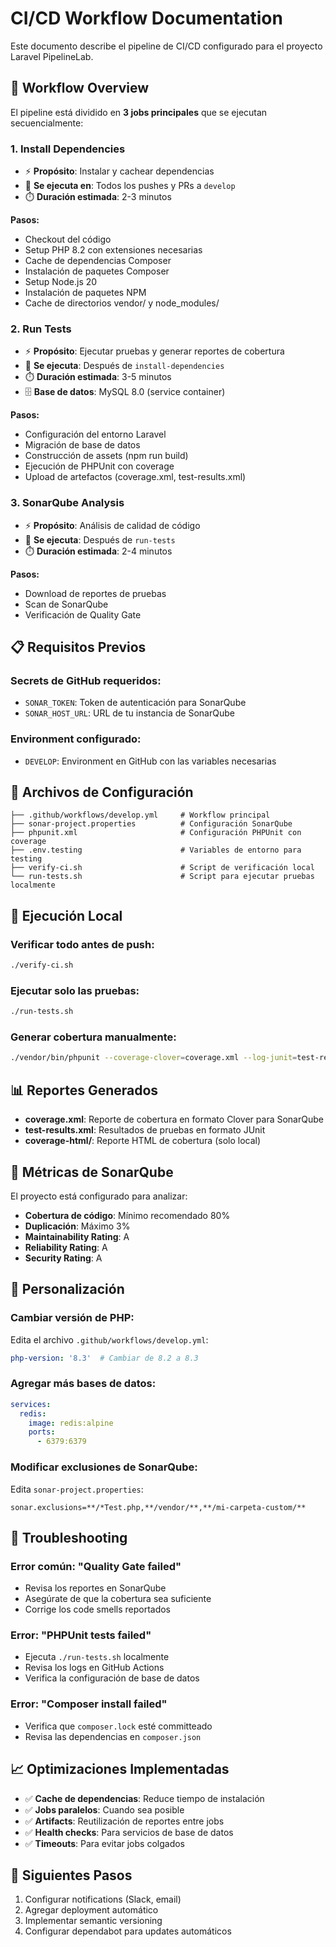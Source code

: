 # CI/CD Workflow Documentation

Este documento describe el pipeline de CI/CD configurado para el proyecto Laravel PipelineLab.

## 🔄 Workflow Overview

El pipeline está dividido en **3 jobs principales** que se ejecutan secuencialmente:

### 1. **Install Dependencies** 
- ⚡ **Propósito**: Instalar y cachear dependencias
- 🏃 **Se ejecuta en**: Todos los pushes y PRs a `develop`
- ⏱️ **Duración estimada**: 2-3 minutos

**Pasos:**
- Checkout del código
- Setup PHP 8.2 con extensiones necesarias
- Cache de dependencias Composer
- Instalación de paquetes Composer
- Setup Node.js 20
- Instalación de paquetes NPM
- Cache de directorios vendor/ y node_modules/

### 2. **Run Tests**
- ⚡ **Propósito**: Ejecutar pruebas y generar reportes de cobertura
- 🏃 **Se ejecuta**: Después de `install-dependencies`
- ⏱️ **Duración estimada**: 3-5 minutos
- 🗄️ **Base de datos**: MySQL 8.0 (service container)

**Pasos:**
- Configuración del entorno Laravel
- Migración de base de datos
- Construcción de assets (npm run build)
- Ejecución de PHPUnit con coverage
- Upload de artefactos (coverage.xml, test-results.xml)

### 3. **SonarQube Analysis**
- ⚡ **Propósito**: Análisis de calidad de código
- 🏃 **Se ejecuta**: Después de `run-tests`
- ⏱️ **Duración estimada**: 2-4 minutos

**Pasos:**
- Download de reportes de pruebas
- Scan de SonarQube
- Verificación de Quality Gate

## 📋 Requisitos Previos

### Secrets de GitHub requeridos:
- `SONAR_TOKEN`: Token de autenticación para SonarQube
- `SONAR_HOST_URL`: URL de tu instancia de SonarQube

### Environment configurado:
- `DEVELOP`: Environment en GitHub con las variables necesarias

## 📁 Archivos de Configuración

```
├── .github/workflows/develop.yml     # Workflow principal
├── sonar-project.properties          # Configuración SonarQube
├── phpunit.xml                       # Configuración PHPUnit con coverage
├── .env.testing                      # Variables de entorno para testing
├── verify-ci.sh                      # Script de verificación local
└── run-tests.sh                      # Script para ejecutar pruebas localmente
```

## 🚀 Ejecución Local

### Verificar todo antes de push:
```bash
./verify-ci.sh
```

### Ejecutar solo las pruebas:
```bash
./run-tests.sh
```

### Generar cobertura manualmente:
```bash
./vendor/bin/phpunit --coverage-clover=coverage.xml --log-junit=test-results.xml
```

## 📊 Reportes Generados

- **coverage.xml**: Reporte de cobertura en formato Clover para SonarQube
- **test-results.xml**: Resultados de pruebas en formato JUnit
- **coverage-html/**: Reporte HTML de cobertura (solo local)

## 🎯 Métricas de SonarQube

El proyecto está configurado para analizar:
- **Cobertura de código**: Mínimo recomendado 80%
- **Duplicación**: Máximo 3%
- **Maintainability Rating**: A
- **Reliability Rating**: A
- **Security Rating**: A

## 🔧 Personalización

### Cambiar versión de PHP:
Edita el archivo `.github/workflows/develop.yml`:
```yaml
php-version: '8.3'  # Cambiar de 8.2 a 8.3
```

### Agregar más bases de datos:
```yaml
services:
  redis:
    image: redis:alpine
    ports:
      - 6379:6379
```

### Modificar exclusiones de SonarQube:
Edita `sonar-project.properties`:
```properties
sonar.exclusions=**/*Test.php,**/vendor/**,**/mi-carpeta-custom/**
```

## 🐛 Troubleshooting

### Error común: "Quality Gate failed"
- Revisa los reportes en SonarQube
- Asegúrate de que la cobertura sea suficiente
- Corrige los code smells reportados

### Error: "PHPUnit tests failed"
- Ejecuta `./run-tests.sh` localmente
- Revisa los logs en GitHub Actions
- Verifica la configuración de base de datos

### Error: "Composer install failed"
- Verifica que `composer.lock` esté committeado
- Revisa las dependencias en `composer.json`

## 📈 Optimizaciones Implementadas

- ✅ **Cache de dependencias**: Reduce tiempo de instalación
- ✅ **Jobs paralelos**: Cuando sea posible
- ✅ **Artifacts**: Reutilización de reportes entre jobs
- ✅ **Health checks**: Para servicios de base de datos
- ✅ **Timeouts**: Para evitar jobs colgados

## 📝 Siguientes Pasos

1. Configurar notifications (Slack, email)
2. Agregar deployment automático
3. Implementar semantic versioning
4. Configurar dependabot para updates automáticos
